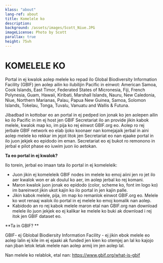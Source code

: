 ```yaml
---
klass: "about"
lang-ref: about
title: Komelele ko
description: 
background: /assets/images/Scott_Niue.JPG
imageLicense: Photo by Scott
parallax: true
height: 75vh
---
```

# KOMELELE KO

Portal in ej kwalok aolep melele ko repad ilo Global Biodiversity Information Facility (GBIF) jen aolep ailin ko ilubilijin Pacific in einwot: American Samoa, Cook Islands, East Timor, Federated States of Micronesia, Fiji, French Polynesia, Guam, Hawaii, Kiribati, Marshall Islands, Nauru, New Caledonia, Niue, Northern Marianas, Palau, Papua New Guinea, Samoa, Solomon Islands, Tokelau, Tonga, Tuvalu, Vanuatu and Wallis & Futuna.

Jibadbad in kottobar eo an portal in ej pedped ion jonak ko jen aolepen ailin ko ilo Pacific in im ej host jen GBIF Secretariat ilo an provide jikin kabok melele, kwalok map ko, im pija ko rej einwot GBIF.org eo. Aolep ro rej jerbale GBIF network eo elab ijoko koonaer nan komejajaik jerbal in aini aolep melele ko rekkar im jejot litok jen Secretariat eo nan ejaake portal in ilo juon jekjek eo epidodo im eman. Secretariat eo ej bukot ro remonono in jerbal e pilot phase eo iuwim juon iio aetokan.

**Ta eo portal in ej kwalok?**

Ilo torein, jerbal eo imaan tata ilo portal in ej komeleleik: 

- Juon jikin ej komeleleik GBIF nodes im melele ko emoj aiini jen ro jet ilo aer kwalok won er ak doulul ko aer, im aolep jerbal ko rej komani.
- Maron kwalok juon jonak eo epidodo (color, scheme ko, font im logo ko) im bareinwot jikin ukot kajin ko ilo portal in jen kajin palle.
- Jikin kabok melele, pija, im map ko remanlok einwot GBIF.org eo. Melele ko wot renaaj walok ilo portal in ej melele ko emoj komalik nan aolep. 
- Kabidodo an ro rej kabok melele maron etal nan GBIF.org nan download melele ilo juon jekjek eo ej kalikar ke melele ko buki ak download i rej itok jen GBIF dataset eo. 

**Ta in GBIF? **

GBIF- ej Gblobal Biodiersity Information Facility - ej jikin ebok melele eo aolep lalin ej kile im ej ejaaki ak funded jen kien ko otemjej an lal ko kajojo nan jiban letok letak melele nan aolep armij im jen aolep lal.

Nan melele ko relablok, etal nan:  https://www.gbif.org/what-is-gbif

